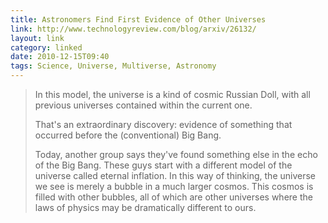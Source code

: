 ```yaml
---
title: Astronomers Find First Evidence of Other Universes
link: http://www.technologyreview.com/blog/arxiv/26132/
layout: link
category: linked
date: 2010-12-15T09:40
tags: Science, Universe, Multiverse, Astronomy
---
```


> In this model, the universe is a kind of cosmic Russian Doll, with all previous universes contained within the current one.
> 
> That's an extraordinary discovery: evidence of something that occurred before the (conventional) Big Bang.
> 
> Today, another group says they've found something else in the echo of the Big Bang. These guys start with a different model of the universe called eternal inflation. In this way of thinking, the universe we see is merely a bubble in a much larger cosmos. This cosmos is filled with other bubbles, all of which are other universes where the laws of physics may be dramatically different to ours.